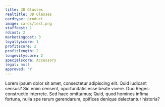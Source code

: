 ```yaml
---
title: 3D Glasses
realtitle: 3D Glasses
cardtype: product
image: cards/test.png
staffcost: 1
rdcost: 2
marketingcost: 3
loyaltyscore: 1
profitscore: 2
profitlength: 2
longevityscore: 2
specialscore: Accessory
legal: null
approved: 'Y'
---
```


Lorem ipsum dolor sit amet, consectetur adipiscing elit. Quid iudicant sensus? Sic enim censent, oportunitatis esse beate vivere. Duo Reges: constructio interrete. Sed haec omittamus; Quid, quod homines infima fortuna, nulla spe rerum gerendarum, opifices denique delectantur historia?
